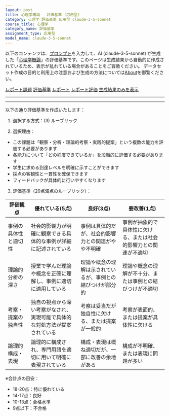 ```yaml
---
layout: post
title: 心理学概論 - 評価基準 (応用型)
category: 心理学 評価基準 応用型 claude-3-5-sonnet
course_title: 心理学
category_name: 評価基準
assignment_type: 応用型
model_name: claude-3-5-sonnet
---
```


以下のコンテンツは、[プロンプト](http://127.0.0.1:8000/generated/心理学/claude-3-5-sonnet/prompt_評価基準-応用型.md)を入力して、AI (claude-3-5-sonnet) が生成した「[心理学概論](/contents/心理学/)」の評価基準です。このページは生成結果から自動的に作成されているため、表示が乱れている場合があることをご容赦ください。
データセット作成の目的と利用上の注意および生成の方法については[About](/About)を御覧ください。

[レポート課題](../レポート課題-応用型)
[評価基準](../評価基準-応用型)
[レポート](../レポート-応用型)
[レポート評価](../レポート評価-応用型)
[生成結果のみを表示](http://127.0.0.1:8000/generated/心理学/claude-3-5-sonnet/評価基準-応用型.md)
  

***
***
  
以下の通り評価基準を作成いたします：

1. 選択する方式：(3) ルーブリック

2. 選択理由：
- この課題は「観察・分析・理論的考察・実践的提案」という複数の能力を評価する必要があります
- 各能力について「どの程度できているか」を段階的に評価する必要があります
- 学生に求める到達レベルを明確に示すことができます
- 採点の客観性と一貫性を確保できます
- フィードバックが具体的に行いやすくなります

3. 評価基準（20点満点のルーブリック）：

| 評価観点 | 優れている(5点) | 良好(3点) | 要改善(1点) |
|---------|---------------|----------|-----------|
| 事例の具体性と適切性 | 社会的影響力が明確に観察できる具体的な事例が詳細に記述されている | 事例は具体的だが、社会的影響力との関連がやや不明確 | 事例が抽象的で具体性に欠ける、または社会的影響力との関連が不適切 |
| 理論的分析の深さ | 授業で学んだ理論や概念を正確に理解し、事例に適切に適用している | 理論や概念の理解は示されているが、事例との結びつけが部分的 | 理論や概念の理解が不十分、または事例との結びつけが不適切 |
| 考察・提案の独自性 | 独自の視点から深い考察がなされ、実現可能で具体的な対処方法が提案されている | 考察は妥当だが独自性に欠ける、または提案が一般的 | 考察が表面的、または提案が具体性に欠ける |
| 論理的構成・表現 | 論理的に構成され、専門用語を適切に用いて明確に表現されている | 構成・表現は概ね適切だが、一部に改善の余地がある | 構成が不明確、または表現に問題が多い |

※合計点の目安：
- 18-20点：特に優れている
- 14-17点：良好
- 10-13点：合格水準
- 9点以下：不合格
